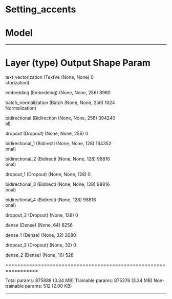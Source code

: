# Setting_accents

# Model


_________________________________________________________________
 Layer (type)                Output Shape              Param   
=================================================================
 text_vectorization (TextVe  (None, None)              0         
 ctorization)                                                    
                                                                 
 embedding (Embedding)       (None, None, 256)         8960      
                                                                 
 batch_normalization (Batch  (None, None, 256)         1024      
 Normalization)                                                  
                                                                 
 bidirectional (Bidirection  (None, None, 256)         394240    
 al)                                                             
                                                                 
 dropout (Dropout)           (None, None, 256)         0         
                                                                 
 bidirectional_1 (Bidirecti  (None, None, 128)         164352    
 onal)                                                           
                                                                 
 bidirectional_2 (Bidirecti  (None, None, 128)         98816     
 onal)                                                           
                                                                 
 dropout_1 (Dropout)         (None, None, 128)         0         
                                                                 
 bidirectional_3 (Bidirecti  (None, None, 128)         98816     
 onal)                                                           
                                                                 
 bidirectional_4 (Bidirecti  (None, 128)               98816     
 onal)                                                           
                                                                 
 dropout_2 (Dropout)         (None, 128)               0         
                                                                 
 dense (Dense)               (None, 64)                8256      
                                                                 
 dense_1 (Dense)             (None, 32)                2080      
                                                                 
 dropout_3 (Dropout)         (None, 32)                0         
                                                                 
 dense_2 (Dense)             (None, 16)                528       
                                                                 
=================================================================


Total params: 875888 (3.34 MB)
Trainable params: 875376 (3.34 MB)
Non-trainable params: 512 (2.00 KB)


_________________________________________________________________
